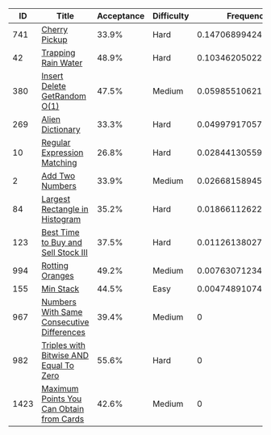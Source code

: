 |ID|Title|Acceptance|Difficulty|Frequency|
|----|-----|----|---|---|
|741|[Cherry Pickup]( https://leetcode.com/problems/cherry-pickup)|33.9%|Hard|0.14706899424089495|
|42|[Trapping Rain Water]( https://leetcode.com/problems/trapping-rain-water)|48.9%|Hard|0.10346205022559302|
|380|[Insert Delete GetRandom O(1)]( https://leetcode.com/problems/insert-delete-getrandom-o1)|47.5%|Medium|0.05985510621029109|
|269|[Alien Dictionary]( https://leetcode.com/problems/alien-dictionary)|33.3%|Hard|0.04997917057465883|
|10|[Regular Expression Matching]( https://leetcode.com/problems/regular-expression-matching)|26.8%|Hard|0.02844130559772196|
|2|[Add Two Numbers]( https://leetcode.com/problems/add-two-numbers)|33.9%|Medium|0.02668158945866115|
|84|[Largest Rectangle in Histogram]( https://leetcode.com/problems/largest-rectangle-in-histogram)|35.2%|Hard|0.01866112622166295|
|123|[Best Time to Buy and Sell Stock III]( https://leetcode.com/problems/best-time-to-buy-and-sell-stock-iii)|37.5%|Hard|0.011261380272539033|
|994|[Rotting Oranges]( https://leetcode.com/problems/rotting-oranges)|49.2%|Medium|0.007630712341163886|
|155|[Min Stack]( https://leetcode.com/problems/min-stack)|44.5%|Easy|0.00474891074128171|
|967|[Numbers With Same Consecutive Differences]( https://leetcode.com/problems/numbers-with-same-consecutive-differences)|39.4%|Medium|0|
|982|[Triples with Bitwise AND Equal To Zero]( https://leetcode.com/problems/triples-with-bitwise-and-equal-to-zero)|55.6%|Hard|0|
|1423|[Maximum Points You Can Obtain from Cards]( https://leetcode.com/problems/maximum-points-you-can-obtain-from-cards)|42.6%|Medium|0|
